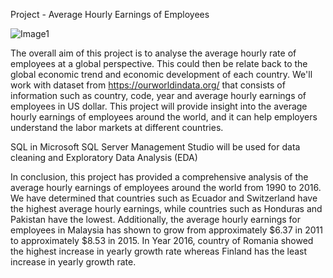 Project - Average Hourly Earnings of Employees 

![Image1](https://user-images.githubusercontent.com/122255738/220276420-564f6289-e3e9-4101-8178-f57e879d19a1.png)

The overall aim of this project is to analyse the average hourly rate of employees at a global perspective. This could then be relate back to the global economic trend and economic development of each country. We'll work with dataset from https://ourworldindata.org/ that consists of information such as country, code, year and average hourly earnings of employees in US dollar. This project will provide insight into the average hourly earnings of employees around the world, and it can help employers understand the labor markets at different countries.

SQL in Microsoft SQL Server Management Studio will be used for data cleaning and Exploratory Data Analysis (EDA)


In conclusion, this project has provided a comprehensive analysis of the average hourly earnings of employees around the world from 1990 to 2016. We have determined that countries such as Ecuador and Switzerland have the highest average hourly earnings, while countries such as Honduras and Pakistan have the lowest. Additionally, the average hourly earnings for employees in Malaysia has shown to grow from approximately $6.37 in 2011 to approximately $8.53 in 2015. In Year 2016, country of Romania showed the highest increase in yearly growth rate whereas Finland has the least increase in yearly growth rate. 

